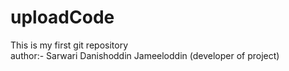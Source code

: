 # uploadCode
This is my first git repository 
<br>
author:- Sarwari Danishoddin Jameeloddin (developer of project)

